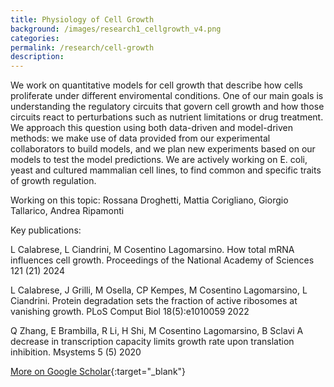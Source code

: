 ```yaml
---
title: Physiology of Cell Growth
background: /images/research1_cellgrowth_v4.png
categories: 
permalink: /research/cell-growth
description:
---
```


We work on quantitative models for cell growth that describe how cells proliferate under different enviromental conditions. One of our main goals is understanding the regulatory circuits that govern cell growth and how those circuits react to perturbations such as nutrient limitations or drug treatment. We approach this question using both data-driven and model-driven methods: we make use of data provided from our experimental collaborators to build models, and we plan new experiments based on our models to test the model predictions. We are actively working on E. coli, yeast and cultured mammalian cell lines, to find common and specific traits of growth regulation.

Working on this topic: Rossana Droghetti, Mattia Corigliano, Giorgio Tallarico, Andrea Ripamonti

Key publications:

L Calabrese, L Ciandrini, M Cosentino Lagomarsino. How total mRNA influences cell growth. Proceedings of the National Academy of Sciences 121 (21) 2024

L Calabrese, J Grilli, M Osella, CP Kempes, M Cosentino Lagomarsino, L Ciandrini. Protein degradation sets the fraction of active ribosomes at vanishing growth. PLoS Comput Biol 18(5):e1010059 2022

Q Zhang, E Brambilla, R Li, H Shi, M Cosentino Lagomarsino, B Sclavi A decrease in transcription capacity limits growth rate upon translation inhibition. Msystems 5 (5) 2020

[More on Google Scholar](https://scholar.google.com/citations?user=jJ0S7vUAAAAJ 'Google Scholar'){:target="_blank"}
